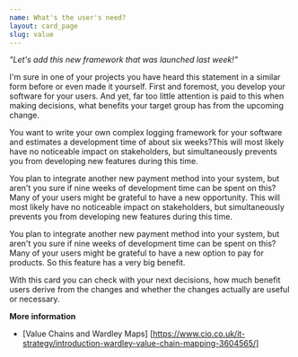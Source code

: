 ```yaml
---
name: What's the user's need?
layout: card_page
slug: value
---
```

*"Let's add this new framework that was launched last week!"*

I'm sure in one of your projects you have heard this statement in a similar form before or even made it yourself.
First and foremost, you develop your software for your users.
And yet, far too little attention is paid to this when making decisions, what benefits your target group has from the upcoming change. 

You want to write your own complex logging framework for your software and
estimates a development time of about six weeks?This will most likely have no noticeable impact on stakeholders,  but simultaneously prevents you from developing new features during this time.

You plan to integrate another new payment method into your system, but aren't you sure if nine weeks of development time can be spent on this?
Many of your users might be grateful to have a new opportunity. 
This will most likely have no noticeable impact on stakeholders,  but simultaneously prevents you from developing new features during this time.

You plan to integrate another new payment method into your system, but aren't you sure if nine weeks of development time can be spent on this?
Many of your users might be grateful to have a new option to pay for products. So this feature has a very big benefit.

With this card you can check with your next decisions, how much benefit users derive from the changes and whether the changes actually are useful or necessary.

**More information**

- [Value Chains and Wardley Maps] [https://www.cio.co.uk/it-strategy/introduction-wardley-value-chain-mapping-3604565/]
